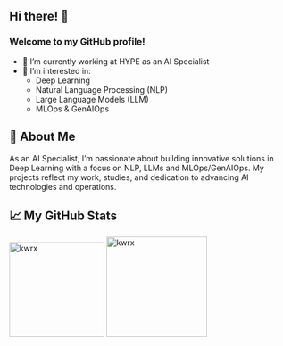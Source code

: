 ## Hi there! 👋
### Welcome to my GitHub profile!

- 🔭 I’m currently working at HYPE as an AI Specialist
- 💬 I’m interested in:
  - Deep Learning
  - Natural Language Processing (NLP)
  - Large Language Models (LLM)
  - MLOps & GenAIOps

## 🌱 About Me
As an AI Specialist, I’m passionate about building innovative solutions in Deep Learning with a focus on NLP, LLMs and MLOps/GenAIOps. My projects reflect my work, studies, and dedication to advancing AI technologies and operations.

## &#x1f4c8; My GitHub Stats

<p>
  <img height="170em" src="https://github-readme-stats-kwrx.vercel.app/api?username=notTyche&show_icons=true&hide_border=true&include_all_commits=true&count_private=true&theme=dark" alt="kwrx" />
  <img height="180em" src="https://github-readme-stats-kwrx.vercel.app/api/top-langs/?username=notTyche,@bioagrisrls,@nefele-org&show_icons=true&hide_border=true&layout=compact&langs_count=10&hide=Makefile,BatchFile,Powershell,M4,Tex,Objective-C,PLpgSQL,TSQL,SQLPL,Shell,Hack,SCSS,Vue,HTML&theme=dark" alt="kwrx" />
</p>

